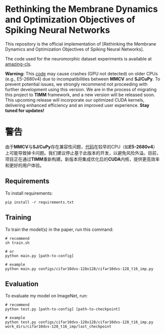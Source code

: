 # Rethinking the Membrane Dynamics and Optimization Objectives of Spiking Neural Networks

This repository is the official implementation of [Rethinking the Membrane Dynamics and Optimization Objectives of Spiking Neural Networks]. 

The code used for the neuromorphic dataset experiments is available at [amazing-cls](https://github.com/AmazingLab/amazing-cls). 

**Warning:** 
This [code](https://github.com/AmazingLab/amazing-cls) may cause crashes (GPU not detected) on older CPUs (e.g., E5-2680v4) due to incompatibilities between **MMCV** and **SJ/CuPy**. To prevent potential issues, we strongly recommend not proceeding with further development using this version. We are in the process of migrating this project to **TIMM** framework, and a new version will be released soon. This upcoming release will incorporate our optimized CUDA kernels, delivering enhanced efficiency and an improved user experience. **Stay tuned for updates!**

# 警告
由于**MMCV**与**SJ/CuPy**存在兼容性问题，[代码](https://github.com/AmazingLab/amazing-cls)在较早的CPU（如**E5-2680v4**）上可能导致掉卡问题。我们建议停止基于此版本的开发，以避免风险外溢。目前，项目正在通过**TIMM**重新构建。新版本将集成优化后的**CUDA**内核，提供更高效率和更好的用户体验。

## Requirements

To install requirements:

```setup
pip install -r requirements.txt
```

## Training

To train the model(s) in the paper, run this command:

```train
# recommend
sh train.sh 

# or
python main.py [path-to-config]

# example
python main.py configs/cifar10dvs-128x128/cifar10dvs-128_t16_imp.py
```

## Evaluation

To evaluate my model on ImageNet, run:

```eval
# recommend
python test.py [path-to-config] [path-to-checkpoint]

# example
python test.py configs/cifar10dvs-128x128/cifar10dvs-128_t16_imp.py work_dirs/cifar10dvs-128_t16_imp/last_checkpoint
```
